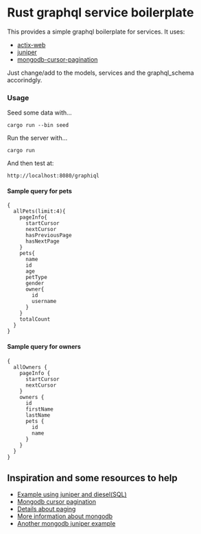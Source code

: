 # Rust graphql service boilerplate

This provides a simple graphql boilerplate for services. It uses:
- [actix-web](https://actix.rs/)
- [juniper](https://github.com/graphql-rust/juniper)
- [mongodb-cursor-pagination](https://github.com/briandeboer/mongodb-cursor-pagination)


Just change/add to the models, services and the graphql_schema accorindgly.

### Usage

Seed some data with...
```
cargo run --bin seed
```

Run the server with...
```
cargo run
```

And then test at:
```
http://localhost:8080/graphiql
```

#### Sample query for pets
```
{
  allPets(limit:4){
    pageInfo{
      startCursor
      nextCursor
      hasPreviousPage
      hasNextPage
    }
    pets{
      name
      id
      age
      petType
      gender
      owner{
        id
        username
      }
    }
    totalCount
  }
}
```

#### Sample query for owners
```
{
  allOwners {
    pageInfo {
      startCursor
      nextCursor
    }
    owners {
      id
      firstName
      lastName
      pets {
        id
        name
      }
    }
  }
}
```

## Inspiration and some resources to help
- [Example using juniper and diesel(SQL)](https://dev.to/open-graphql/building-powerful-graphql-servers-with-rust-3gla)
- [Mongodb cursor pagination](https://github.com/briandeboer/mongodb-cursor-pagination)
- [Details about paging](https://engineering.mixmax.com/blog/api-paging-built-the-right-way/)
- [More information about mongodb](http://alex.amiran.it/post/2018-08-16-rust-graphql-webserver-with-warp-juniper-and-mongodb.html)
- [Another mongodb juniper example](https://github.com/shareeff/rust_graphql_mongodb)